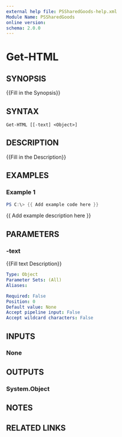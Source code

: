 ```yaml
---
external help file: PSSharedGoods-help.xml
Module Name: PSSharedGoods
online version:
schema: 2.0.0
---
```


# Get-HTML

## SYNOPSIS
{{Fill in the Synopsis}}

## SYNTAX

```
Get-HTML [[-text] <Object>]
```

## DESCRIPTION
{{Fill in the Description}}

## EXAMPLES

### Example 1
```powershell
PS C:\> {{ Add example code here }}
```

{{ Add example description here }}

## PARAMETERS

### -text
{{Fill text Description}}

```yaml
Type: Object
Parameter Sets: (All)
Aliases:

Required: False
Position: 0
Default value: None
Accept pipeline input: False
Accept wildcard characters: False
```

## INPUTS

### None

## OUTPUTS

### System.Object
## NOTES

## RELATED LINKS
